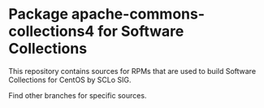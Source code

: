 # Package apache-commons-collections4 for Software Collections

This repository contains sources for RPMs that are used
to build Software Collections for CentOS by SCLo SIG.

Find other branches for specific sources.

